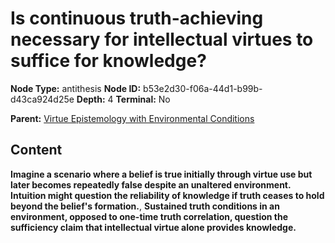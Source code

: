 # Is continuous truth-achieving necessary for intellectual virtues to suffice for knowledge?

**Node Type:** antithesis
**Node ID:** b53e2d30-f06a-44d1-b99b-d43ca924d25e
**Depth:** 4
**Terminal:** No

**Parent:** [Virtue Epistemology with Environmental Conditions](virtue-epistemology-with-environmental-conditions-synthesis-e3410a78-0440-4fff-8e85-3a16106dfd86.md)

## Content

**Imagine a scenario where a belief is true initially through virtue use but later becomes repeatedly false despite an unaltered environment. Intuition might question the reliability of knowledge if truth ceases to hold beyond the belief's formation.**, **Sustained truth conditions in an environment, opposed to one-time truth correlation, question the sufficiency claim that intellectual virtue alone provides knowledge.**
